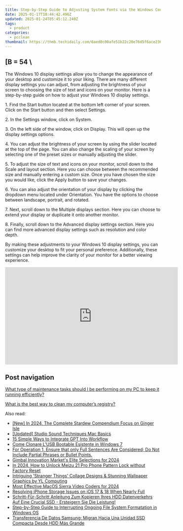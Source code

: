 ```yaml
---
title: Step-by-Step Guide to Adjusting System Fonts via the Windows Control Panel - Tips From YL Computing
date: 2025-01-17T18:44:42.496Z
updated: 2025-01-24T05:45:12.240Z
tags:
  - product
categories:
  - pcclean
thumbnail: https://thmb.techidaily.com/6aed0c00afe51b22c20e76d5f6ace236f0bc693b54fae6983dda5feb362b8ccd.jpg
---
```


## \[B = 54 \

The Windows 10 display settings allow you to change the appearance of your desktop and customize it to your liking. There are many different display settings you can adjust, from adjusting the brightness of your screen to choosing the size of text and icons on your monitor. Here is a step-by-step guide on how to adjust your Windows 10 display settings. 

1\. Find the Start button located at the bottom left corner of your screen. Click on the Start button and then select Settings.

2\. In the Settings window, click on System.

3\. On the left side of the window, click on Display. This will open up the display settings options. 

4\. You can adjust the brightness of your screen by using the slider located at the top of the page. You can also change the scaling of your screen by selecting one of the preset sizes or manually adjusting the slider.

5\. To adjust the size of text and icons on your monitor, scroll down to the Scale and layout section. Here you can choose between the recommended size and manually entering a custom size. Once you have chosen the size you would like, click the Apply button to save your changes.

6\. You can also adjust the orientation of your display by clicking the dropdown menu located under Orientation. You have the options to choose between landscape, portrait, and rotated.

7\. Next, scroll down to the Multiple displays section. Here you can choose to extend your display or duplicate it onto another monitor.

8\. Finally, scroll down to the Advanced display settings section. Here you can find more advanced display settings such as resolution and color depth. 

By making these adjustments to your Windows 10 display settings, you can customize your desktop to fit your personal preference. Additionally, these settings can help improve the clarity of your monitor for a better viewing experience.

<!-- affiliate ads begin -->
<iframe width="560" height="315" src="https://www.youtube.com/embed/oySc0DiqmKc?si=8pynRzuhlq2RUPZ6" title="YouTube video player" frameborder="0" allow="accelerometer; autoplay; clipboard-write; encrypted-media; gyroscope; picture-in-picture; web-share" referrerpolicy="strict-origin-when-cross-origin" allowfullscreen></iframe>
<!-- affiliate ads end -->

## Post navigation

[What type of maintenance tasks should I be performing on my PC to keep it running efficiently?](https://tools.techidaily.com/pcclean/products/)

[What is the best way to clean my computer’s registry?](https://tools.techidaily.com/pcclean/products/)

<ins class="adsbygoogle"
     style="display:block"
     data-ad-format="autorelaxed"
     data-ad-client="ca-pub-7571918770474297"
     data-ad-slot="1223367746"></ins>

<ins class="adsbygoogle"
     style="display:block"
     data-ad-client="ca-pub-7571918770474297"
     data-ad-slot="8358498916"
     data-ad-format="auto"
     data-full-width-responsive="true"></ins>

<span class="atpl-alsoreadstyle">Also read:</span>
<div><ul>
<li><a href="https://video-screen-grab.techidaily.com/new-in-2024-the-complete-stardew-compendium-focus-on-ginger-isle/"><u>[New] In 2024, The Complete Stardew Compendium Focus on Ginger Isle</u></a></li>
<li><a href="https://remote-screen-capture.techidaily.com/updated-studio-sound-techniques-mac-basics/"><u>[Updated] Studio Sound Techniques Mac Basics</u></a></li>
<li><a href="https://tech-savvy.techidaily.com/15-simple-ways-to-integrate-gpt-into-workflow/"><u>15 Simple Ways to Integrate GPT Into Workflow</u></a></li>
<li><a href="https://discover-able.techidaily.com/come-clonare-lusb-bootable-esistente-in-windows-7/"><u>Come Clonare L'USB Bootable Esistente in Windows 7</u></a></li>
<li><a href="https://discover-able.techidaily.com/for-operation-1-ensure-that-only-full-sentences-are-considered-do-not-include-partial-phrases-or-bullet-points/"><u>For Operation 1, Ensure that only Full Sentences Are Considered; Do Not Include Partial Phrases or Bullet Points.</u></a></li>
<li><a href="https://fox-hovers.techidaily.com/gimbal-innovation-markets-elite-selections-for-2024/"><u>Gimbal Innovation Market's Elite Selections for 2024</u></a></li>
<li><a href="https://android-unlock.techidaily.com/in-2024-how-to-unlock-meizu-21-pro-phone-pattern-lock-without-factory-reset-by-drfone-android/"><u>In 2024, How to Unlock Meizu 21 Pro Phone Pattern Lock without Factory Reset</u></a></li>
<li><a href="https://fox-within.techidaily.com/intriguing-stranger-things-collage-designs-and-stunning-wallpaper-graphics-by-yl-computing/"><u>Intriguing 'Stranger Things' Collage Designs & Stunning Wallpaper Graphics by YL Computing</u></a></li>
<li><a href="https://extra-approaches.techidaily.com/most-effective-macos-sierra-video-coders-for-2024/"><u>Most Effective MacOS Sierra Video Coders for 2024</u></a></li>
<li><a href="https://discover-able.techidaily.com/resolving-iphone-storage-issues-on-ios-17-and-18-when-nearly-full/"><u>Resolving iPhone Storage Issues on iOS 17 & 18 When Nearly Full</u></a></li>
<li><a href="https://discover-able.techidaily.com/schritt-fur-schritt-anleitung-zum-kopieren-ihres-hdd-datenverkehrs-auf-eine-crucial-ssd-ersteigern-sie-die-leistung/"><u>Schritt-Für-Schritt Anleitung Zum Kopieren Ihres HDD Datenverkehrs Auf Eine Crucial SSD - Ersteigern Sie Die Leistung!</u></a></li>
<li><a href="https://discover-able.techidaily.com/step-by-step-guide-to-interrupting-ongoing-file-system-formatation-in-windows-os/"><u>Step-by-Step Guide to Interrupting Ongoing File System Formatation in Windows OS</u></a></li>
<li><a href="https://discover-able.techidaily.com/transferencia-de-datos-samsung-migran-hacia-una-unidad-ssd-compacta-desde-hdd-mas-grande/"><u>Transferencia De Datos Samsung: Migran Hacia Una Unidad SSD Compacta Desde HDD Más Grande</u></a></li>
</ul></div>

